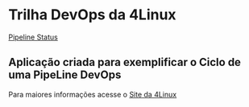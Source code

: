 # Trilha DevOps da 4Linux

<!-- Altere a Flag abaixo com sua URL do seu usuário do Github -->

[Pipeline Status](https://github.com/Renato-Augusto/DevOpsLab-HelloWorld/actions/workflows/pipeline.yml/badge.svg)

## Aplicação criada para exemplificar o Ciclo de uma PipeLine DevOps


Para maiores informações acesse o [Site da 4Linux](https://www.4linux.com.br/cursos/devops)
